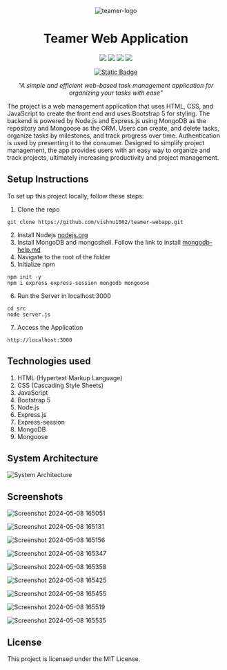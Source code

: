 
<p align="center"><img src="https://github.com/vishnu1002/teamer-webapp/assets/145321614/fa2bc6ea-53fc-4956-a817-0b62d14e4b8d" alt="teamer-logo"></p>
<h1 align="center">Teamer Web Application</h1>

<div align="center">
  <a href="https://getbootstrap.com/"><img src="https://img.shields.io/badge/Bootstrap%205-%237911F7?style=for-the-badge&logo=bootstrap&logoColor=white"></a>
  <a href="https://nodejs.org/"><img src="https://img.shields.io/badge/Node.js-%23339933?style=for-the-badge&logo=node.js&logoColor=white"></a>
  <a href="https://expressjs.com/"><img src="https://img.shields.io/badge/Express.js-%23404d59?style=for-the-badge&logo=express&logoColor=%2361dafb"></a>
  <a href="https://www.mongodb.com/"><img src="https://img.shields.io/badge/MongoDB-%234ea94b?style=for-the-badge&logo=mongodb&logoColor=white"></a>
</div>

<div align="center">
  
  <a href="">[![Static Badge](https://img.shields.io/badge/Licence-MIT-%23CA0404?style=flat-square&logo=mit&logoColor=white)](https://choosealicense.com/licenses/mit/)</a>
  
</div>

<p align="center"><i>"A simple and efficient web-based task management application for organizing your tasks with ease"</i></p>

The project is a web management application that uses HTML, CSS, and JavaScript to create the front
end and uses Bootstrap 5 for styling. The backend is powered by Node.js and Express.js using
MongoDB as the repository and Mongoose as the ORM. Users can create, and delete tasks, organize
tasks by milestones, and track progress over time. Authentication is used by presenting it to the
consumer. Designed to simplify project management, the app provides users with an easy way to
organize and track projects, ultimately increasing productivity and project management.

## Setup Instructions

To set up this project locally, follow these steps:

1. Clone the repo

```
git clone https://github.com/vishnu1002/teamer-webapp.git
```
2. Install Nodejs [nodejs.org](https://nodejs.org/)
3. Install MongoDB and mongoshell. Follow the link to install [mongodb-help.md](https://github.com/vishnu1002/cmd-help/blob/main/mongodb--help.md)
4. Navigate to the root of the folder
5. Initialize npm
```
npm init -y
npm i express express-session mongodb mongoose
```
6. Run the Server in localhost:3000
```
cd src
node server.js
```
7. Access the Application
```
http://localhost:3000
```

## Technologies used
1. HTML (Hypertext Markup Language)
2. CSS (Cascading Style Sheets)
3. JavaScript
4. Bootstrap 5
5. Node.js
6. Express.js
7. Express-session
8. MongoDB
9. Mongoose

## System Architecture

![System Architecture](https://github.com/vishnu1002/teamer-webapp/assets/145321614/e3654401-459a-4ec6-a10b-53ae49959746)

## Screenshots

![Screenshot 2024-05-08 165051](https://github.com/vishnu1002/teamer-webapp/assets/145321614/d5c4b365-4c7b-4151-9c7e-3395721832d0)

![Screenshot 2024-05-08 165131](https://github.com/vishnu1002/teamer-webapp/assets/145321614/8b7e898a-7510-4bd9-8e4d-787b65b16d44)

![Screenshot 2024-05-08 165156](https://github.com/vishnu1002/teamer-webapp/assets/145321614/dd48c693-cf58-4e78-8494-56fd204d5239)

![Screenshot 2024-05-08 165347](https://github.com/vishnu1002/teamer-webapp/assets/145321614/fcf41f97-fe17-46c8-94ea-54ea6122f059)

![Screenshot 2024-05-08 165358](https://github.com/vishnu1002/teamer-webapp/assets/145321614/262215f9-c9ef-46ff-9b54-012a812b5ca3)

![Screenshot 2024-05-08 165425](https://github.com/vishnu1002/teamer-webapp/assets/145321614/df4619d8-b083-4d0b-8c08-eb9ae122f9c4)

![Screenshot 2024-05-08 165455](https://github.com/vishnu1002/teamer-webapp/assets/145321614/9edb24ea-e3f8-4dd6-9578-2fef6f254c03)

![Screenshot 2024-05-08 165519](https://github.com/vishnu1002/teamer-webapp/assets/145321614/e011e618-6ca2-46d5-a365-740ef1315efb)

![Screenshot 2024-05-08 165535](https://github.com/vishnu1002/teamer-webapp/assets/145321614/ac2adfa8-93b7-4e29-a43f-dd262144c82a)

## License

This project is licensed under the MIT License.

